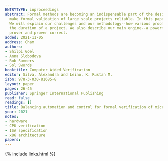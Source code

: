 ```yaml
---
ENTRYTYPE: inproceedings
abstract: Formal methods are becoming an indispensable part of the design process in software and hardware industry. It takes robust tools and proofs to
  make formal validation of large scale projects reliable. In this paper, we will describe the current status of formal verification at Centaur Technology.
  We will explain our challenges and our methodology--how various proofs and verification artifacts are interconnected and how we keep them consistent over
  the duration of a project. We also describe our main engine--a powerful symbolic simulator with rewriting capabilities that is integrated in a theorem
  prover and proven correct.
added: 2021-11-05
address: Cham
authors:
- Shilpi Goel
- Anna Slobodova
- Rob Sumners
- Sol Swords
booktitle: Computer Aided Verification
editor: Silva, Alexandra and Leino, K. Rustan M.
isbn: 978-3-030-81685-8
layout: paper
pages: 26-45
publisher: Springer International Publishing
read: false
readings: []
title: Balancing automation and control for formal verification of microprocessors
year: 2021
notes:
- hardware
- CPU verification
- ISA specification
- x86 architecture
papers:
---
```

{% include links.html %}
